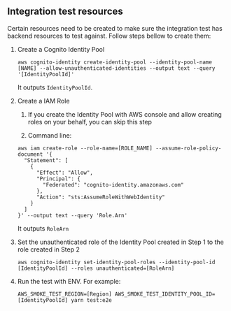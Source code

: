 ## Integration test resources

Certain resources need to be created to make sure the integration test
has backend resources to test against. Follow steps bellow to create them:

1. Create a Cognito Identity Pool

   ```console
   aws cognito-identity create-identity-pool --identity-pool-name [NAME] --allow-unauthenticated-identities --output text --query '[IdentityPoolId]'
   ```

   It outputs `IdentityPoolId`.

1. Create a IAM Role

   1. If you create the Identity Pool with AWS console and allow creating roles on your behalf, you can skip this step

   1. Command line:

   ```console
   aws iam create-role --role-name=[ROLE_NAME] --assume-role-policy-document '{
     "Statement": [
       {
         "Effect": "Allow",
         "Principal": {
           "Federated": "cognito-identity.amazonaws.com"
         },
         "Action": "sts:AssumeRoleWithWebIdentity"
       }
     ]
   }' --output text --query 'Role.Arn'
   ```

   It outputs `RoleArn`

1. Set the unauthenticated role of the Identity Pool created in Step 1 to the role created in Step 2

   ```console
   aws cognito-identity set-identity-pool-roles --identity-pool-id [IdentityPoolId] --roles unauthenticated=[RoleArn]
   ```

1. Run the test with ENV. For example:

   ```console
   AWS_SMOKE_TEST_REGION=[Region] AWS_SMOKE_TEST_IDENTITY_POOL_ID=[IdentityPoolId] yarn test:e2e
   ```
